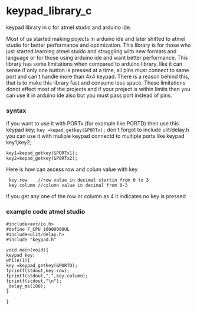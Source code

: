 # keypad_library_c
keypad library in c for atmel studio and arduino ide.

Most of us started making pojects in arduino ide and later shifted to atmel studio for better performance and optimization. This library is for those who just started learning atmel stuido and struggling with new formats and language or for those using arduino ide and want better performance.
This library has some limitations when compared to arduino library. like it can sense if only one button is pressed at a time, all pins must connect to same port and can't handle more than 4x4 keypad. There is a reason behind this, that is to make this library fast and consume less space.
These limitations donot effect most of the projects and if your project is within limits then you can use it in arduino ide also but you must pass port instead of pins.

### syntax
if you want to use it with PORTx (for example like PORTD) then use this
keypad key;
```key =kepad_getkey(&PORTx);```
don't forgot to include ulit/delay.h
you can use it with muliple keypad connectd to multiple ports like
keypad key1,key2;
```
key1=kepad_getkey(&PORTx1);
key2=kepad_getkey(&PORTx2); 
```

Here is how can ascess row and colum value with key
```
 key.row    //row value in decimal startin from 0 to 3
 key.column //column value in decimal from 0-3
 ```
if you get any one of the row or column as 4 it indicates no key is pressed


### example code atmel studio
```
#include<avr/io.h>
#define F_CPU 16000000UL
#include<ulit/delay.h>
#include "keypad.h"

void main(void){
keypad key;
while(1){
key =keypad_getkey(&PORTD);
fprintf(stdout,key.row);
fprintf(stdout,",",key.column);
fprintf(stdout,"\n");
_delay_ms(100);
}

}
```
